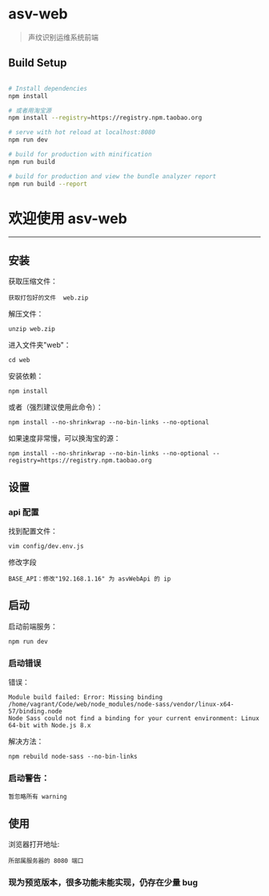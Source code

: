 # asv-web

> 声纹识别运维系统前端

## Build Setup

``` bash

# Install dependencies
npm install

# 或者用淘宝源
npm install --registry=https://registry.npm.taobao.org

# serve with hot reload at localhost:8080
npm run dev

# build for production with minification
npm run build

# build for production and view the bundle analyzer report
npm run build --report
```

# 欢迎使用 asv-web

------

## 安装

获取压缩文件：

```bush
获取打包好的文件  web.zip
```

解压文件：

```bush
unzip web.zip
```

进入文件夹"web"：

```bush
cd web
```

安装依赖：

```bush
npm install
```

或者（强烈建议使用此命令）：

```bush
npm install --no-shrinkwrap --no-bin-links --no-optional
```

如果速度非常慢，可以换淘宝的源：

```bush
npm install --no-shrinkwrap --no-bin-links --no-optional --registry=https://registry.npm.taobao.org
```

## 设置

### api 配置

找到配置文件：

```bush
vim config/dev.env.js
```

修改字段

```bush
BASE_API：修改"192.168.1.16" 为 asvWebApi 的 ip
```

## 启动

启动前端服务：

```bush
npm run dev
```

### 启动错误

错误：

```bush
Module build failed: Error: Missing binding /home/vagrant/Code/web/node_modules/node-sass/vendor/linux-x64-57/binding.node
Node Sass could not find a binding for your current environment: Linux 64-bit with Node.js 8.x
```

解决方法：

```bush
npm rebuild node-sass --no-bin-links
```

### 启动警告：

```bush
暂忽略所有 warning
```

## 使用

浏览器打开地址:

```bush
所部属服务器的 8080 端口
```

### 现为预览版本，很多功能未能实现，仍存在少量 bug